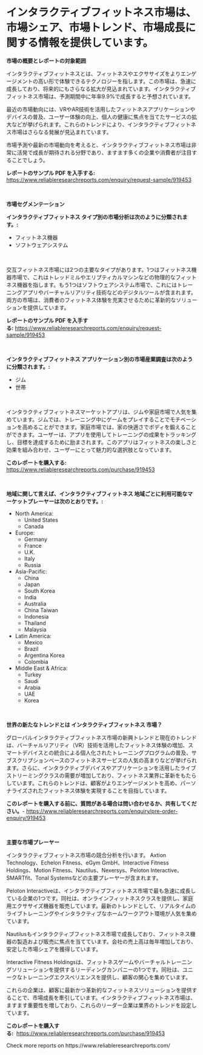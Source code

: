 <p><h1>インタラクティブフィットネス市場は、市場シェア、市場トレンド、市場成長に関する情報を提供しています。</h1></p><p><strong>市場の概要とレポートの対象範囲</strong></p>
<p><p>インタラクティブフィットネスとは、フィットネスやエクササイズをよりエンゲージメントの高い形で体験できるテクノロジーを指します。この市場は、急速に成長しており、将来的にもさらなる拡大が見込まれています。インタラクティブフィットネス市場は、予測期間中に年率9.9%で成長すると予想されています。</p><p>最近の市場動向には、VRやAR技術を活用したフィットネスアプリケーションやデバイスの普及、ユーザー体験の向上、個人の健康に焦点を当てたサービスの拡大などが挙げられます。これらのトレンドにより、インタラクティブフィットネス市場はさらなる発展が見込まれています。</p><p>市場予測や最新の市場動向を考えると、インタラクティブフィットネス市場は非常に活発で成長が期待される分野であり、ますます多くの企業や消費者が注目することでしょう。</p></p>
<p><strong>レポートのサンプル PDF を入手する:</strong> <a href="https://www.reliableresearchreports.com/enquiry/request-sample/919453">https://www.reliableresearchreports.com/enquiry/request-sample/919453</a></p>
<p>&nbsp;</p>
<p><strong>市場セグメンテーション</strong></p>
<p><strong>インタラクティブフィットネス タイプ別の市場分析は次のように分類されます。:</strong></p>
<p><ul><li>フィットネス機器</li><li>ソフトウェアシステム</li></ul></p>
<p>&nbsp;</p>
<p><p>交互フィットネス市場には2つの主要なタイプがあります。1つはフィットネス機器市場で、これはトレッドミルやエリプティカルマシンなどの物理的なフィットネス機器を指します。もう1つはソフトウェアシステム市場で、これにはトレーニングアプリやバーチャルリアリティ技術などのデジタルツールが含まれます。両方の市場は、消費者のフィットネス体験を充実させるために革新的なソリューションを提供しています。</p></p>
<p><strong>レポートのサンプル PDF を入手する:</strong>&nbsp;<a href="https://www.reliableresearchreports.com/enquiry/request-sample/919453">https://www.reliableresearchreports.com/enquiry/request-sample/919453</a></p>
<p>&nbsp;</p>
<p><strong> インタラクティブフィットネス アプリケーション別の市場産業調査は次のように分類されます。:</strong></p>
<p><ul><li>ジム</li><li>世帯</li></ul></p>
<p>&nbsp;</p>
<p><p>インタラクティブフィットネスマーケットアプリは、ジムや家庭市場で人気を集めています。ジムでは、トレーニング中にゲームをプレイすることでモチベーションを高めることができます。家庭市場では、家の快適さでボディを鍛えることができます。ユーザーは、アプリを使用してトレーニングの成果をトラッキングし、目標を達成するために励まされます。このアプリはフィットネスの楽しさと効果を組み合わせ、ユーザーにとって魅力的な選択肢となっています。</p></p>
<p><strong>このレポートを購入する:</strong>&nbsp; <a href="https://www.reliableresearchreports.com/purchase/919453">https://www.reliableresearchreports.com/purchase/919453</a></p>
<p>&nbsp;</p>
<p><strong>地域に関して言えば、インタラクティブフィットネス 地域ごとに利用可能なマーケットプレーヤーは次のとおりです。:</strong></p>
<p><ul>
    <li>
        North America:
        <ul>
            <li>United States</li>
            <li>Canada</li>
        </ul>
    </li>
    <li>
        Europe:
        <ul>
            <li>Germany</li>
            <li>France</li>
            <li>U.K.</li>
            <li>Italy</li>
            <li>Russia</li>
        </ul>
    </li>
    <li>
        Asia-Pacific:
        <ul>
            <li>China</li>
            <li>Japan</li>
            <li>South Korea</li>
            <li>India</li>
            <li>Australia</li>
            <li>China Taiwan</li>
            <li>Indonesia</li>
            <li>Thailand</li>
            <li>Malaysia</li>
        </ul>
    </li>
    <li>
        Latin America:
        <ul>
            <li>Mexico</li>
            <li>Brazil</li>
            <li>Argentina Korea</li>
            <li>Colombia</li>
        </ul>
    </li>
    <li>
        Middle East & Africa:
        <ul>
            <li>Turkey</li>
            <li>Saudi</li>
            <li>Arabia</li>
            <li>UAE</li>
            <li>Korea</li>
        </ul>
    </li>
    </ul></p>
<p>&nbsp;</p>
<p><strong>世界の新たなトレンドとは インタラクティブフィットネス 市場？</strong></p>
<p><p>グローバルインタラクティブフィットネス市場の新興トレンドと現在のトレンドは、バーチャルリアリティ（VR）技術を活用したフィットネス体験の増加、スマートデバイスとの統合による個人化されたトレーニングプログラムの普及、サブスクリプションベースのフィットネスサービスの人気の高まりなどが挙げられます。さらに、インタラクティブデバイスやアプリケーションを活用したライブストリーミングクラスの需要が増加しており、フィットネス業界に革新をもたらしています。これらのトレンドは、顧客がよりエンゲージメントを高め、パーソナライズされたフィットネス体験を実現することを目指しています。</p></p>
<p><strong>このレポートを購入する前に、質問がある場合は問い合わせるか、共有してください。</strong>- <a href="https://www.reliableresearchreports.com/enquiry/pre-order-enquiry/919453">https://www.reliableresearchreports.com/enquiry/pre-order-enquiry/919453</a></p>
<p>&nbsp;</p>
<p><strong>主要な市場プレーヤー</strong></p>
<p><p>インタラクティブフィットネス市場の競合分析を行います。 Axtion Technology、Echelon Fitness、eGym GmbH、Interactive Fitness Holdings、Motion Fitness、Nautilus、Nexersys、Peloton Interactive、SMARTfit、Tonal Systemsなどの主要プレーヤーが含まれます。</p><p>Peloton Interactiveは、インタラクティブフィットネス市場で最も急速に成長している企業の1つです。同社は、オンラインフィットネスクラスを提供し、家庭用エクササイズ機器を販売しています。最新のトレンドとして、リアルタイムのライブトレーニングやインタラクティブなホームワークアウト環境が人気を集めています。</p><p>Nautilusもインタラクティブフィットネス市場で成長しており、フィットネス機器の製造および販売に焦点を当てています。会社の売上高は毎年増加しており、安定した市場シェアを獲得しています。</p><p>Interactive Fitness Holdingsは、フィットネスゲームやバーチャルトレーニングソリューションを提供するリーディングカンパニーの1つです。同社は、ユニークなトレーニングエクスペリエンスを提供し、顧客の関心を集めています。</p><p>これらの企業は、顧客に最新かつ革新的なフィットネスソリューションを提供することで、市場成長を牽引しています。インタラクティブフィットネス市場は、ますます重要性を増しており、これらのリーダー企業は業界のトレンドを設定しています。</p></p>
<p><strong>このレポートを購入する:</strong>&nbsp;&nbsp;<a href="https://www.reliableresearchreports.com/purchase/919453">https://www.reliableresearchreports.com/purchase/919453</a></p>
<p>Check more reports on https://www.reliableresearchreports.com/</p>